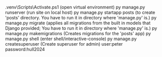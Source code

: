 .venv\Scripts\Activate.ps1 (open virtual environment)
py manage.py runserver (run site on local host)
py manage.py startapp posts (to create 'posts' directory. You have to run it in directory where 'manage.py' is.)
py manage.py migrate (applies all migrations from the built in models that Django provided; You have to run it in directory where 'manage.py' is.)
py manage.py makemigrations (Creates migrations for the 'posts' app)
py manage.py shell (enter shell/interactive-console)
py manage.py createsuperuser (Create superuser for admin)
    user:peter
    password:hull2024
